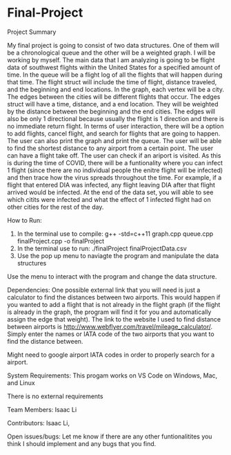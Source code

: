 # Final-Project

Project Summary

My final project is going to consist of two data structures. One of them will be a chronological queue and the other will be a weighted graph. I will be working by myself. The main data that I am analyzing is going to be flight data of southwest flights within the United States for a specified amount of time. In the queue will be a flight log of all the flights that will happen during that time. The flight struct will include the time of flight, distance traveled, and the beginning and end locations. In the graph, each vertex will be a city. The edges between the cities will be different flights that occur. The edges struct will have a time, distance, and a end location. They will be weighted by the distance between the beginning and the end cities. The edges will also be only 1 directional because usually the flight is 1 direction and there is no immediate return flight. In terms of user interaction, there will be a option to add flights, cancel flight, and search for flights that are going to happen. The user can also print the graph and print the queue. The user will be able to find the shortest distance to any airport from a certain point. The user can have a flight take off. The user can check if an ariport is visited. As this is during the time of COVID, there will be a funtionality where you can infect 1 flight (since there are no individual people the enitre flight will be infected) and then trace how the virus spreads throughout the time. For example, if a flight that entered DIA was infected, any flight leaving DIA after that flight arrived would be infected. At the end of the data set, you will able to see which citits were infected and what the effect of 1 infected flight had on other cities for the rest of the day. 


How	to	Run: 

1. In the terminal use to compile: g++ -std=c++11 graph.cpp queue.cpp finalProject.cpp -o finalProject
2. In the terminal use to run: ./finalProject finalProjectData.csv
3. Use the pop up menu to naviagte the program and manipulate the data structures

Use the menu to interact with the program and change the data structure. 

Dependencies: 
One possible external link that you will need is just a calculator to find the distances between two airports. 
This would happen if you wanted to add a flight that is not already in the flight graph (if the flight is already in the
graph, the program will find it for you and automatically assign the edge that weight).
The link to the website I used to find distance between airports is http://www.webflyer.com/travel/mileage_calculator/.
Simply enter the names or IATA code of the two airports that you want to find the distance between.  

Might need to google airport IATA codes in order to properly search for a airport.

System	Requirements: 
This progam works on VS Code on Windows, Mac, and Linux

There is no external requirements

Team Members: 
Isaac Li

Contributors: 
Isaac Li, 

Open	issues/bugs: 
Let me know if there are any other funtionalitites you think I should implement and any bugs that you find. 
